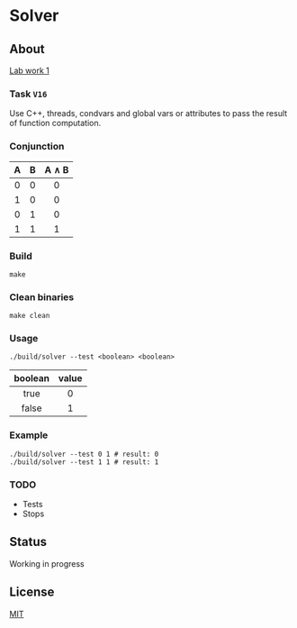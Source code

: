 # Solver

## About
[Lab work 1](https://drive.google.com/drive/u/0/folders/0B-BUpwNPP_9JNURqcm53R1dXam8)

### Task `V16`
Use C++, threads, condvars and global vars or attributes to pass the result
of function computation.

### Conjunction
| A  | B  | A ∧ B |
|:--:|:--:|:-----:|
| 0  | 0  |   0   |
| 1  | 0  |   0   |
| 0  | 1  |   0   |
| 1  | 1  |   1   |

### Build
```shell
make
```

### Clean binaries
```shell
make clean
```

### Usage
```shell
./build/solver --test <boolean> <boolean>
```

| boolean | value |
|:-------:|:-----:|
| true    |   0   |
| false   |   1   |

### Example
```shell
./build/solver --test 0 1 # result: 0
./build/solver --test 1 1 # result: 1
```

### TODO
* Tests
* Stops

## Status
Working in progress

## License
[MIT](LICENSE)

